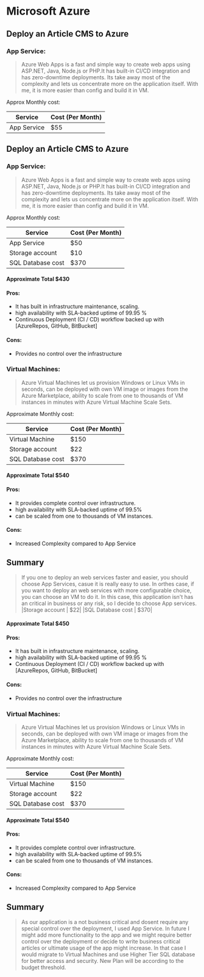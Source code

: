 # Microsoft Azure
## Deploy an Article CMS to Azure

### App Service:
>Azure Web Apps is a fast and simple way to create web apps using ASP.NET, Java, Node.js or PHP.It has built-in CI/CD integration and has zero-downtime deployments. Its take away most of the complexity and lets us concentrate more on the application itself. With me, it is more easier than config and build it in VM. 

Approx Monthly cost:

| Service | Cost (Per Month)|
| ------ | ------ |
| App Service | $55 |# Microsoft Azure
## Deploy an Article CMS to Azure

### App Service:
>Azure Web Apps is a fast and simple way to create web apps using ASP.NET, Java, Node.js or PHP.It has built-in CI/CD integration and has zero-downtime deployments. Its take away most of the complexity and lets us concentrate more on the application itself. With me, it is more easier than config and build it in VM. 

Approx Monthly cost:

| Service | Cost (Per Month)|
| ------ | ------ |
| App Service | $50 |
|Storage account | $10|
|SQL Database cost | $370|
#### Approximate Total $430
#### Pros:
- It has built in infrastructure maintenance, scaling.
- high availability with SLA-backed uptime of 99.95 %
- Continuous Deployment (CI / CD) workflow backed up with [AzureRepos, GitHub, BitBucket]
#### Cons:
- Provides no control over the infrastructure 

### Virtual Machines:
>Azure Virtual Machines let us provision Windows or Linux VMs in seconds, can be deployed with own VM image or images from the Azure Marketplace, ability to scale from one to thousands of VM instances in minutes with Azure Virtual Machine Scale Sets.

Approximate Monthly cost:

| Service | Cost (Per Month)|
| ------ | ------ |
| Virtual Machine | $150 |
|Storage account | $22|
|SQL Database cost | $370|
#### Approximate Total $540
#### Pros:
- It provides complete control over infrastructure.
- high availability with SLA-backed uptime of 99.5%
- can be scaled from one to thousands of VM instances.
#### Cons:
- Increased Complexity compared to App Service

## Summary
> If you one to deploy an web services faster and easier, you should choose App Services, casue it is really easy to use. In orthes case, if you want to deploy an web services with more configurable choice, you can choose an VM to do it.
> In this case, this application isn't has an critical in business or any risk, so I decide to choose App services.
|Storage account | $22|
|SQL Database cost | $370|
#### Approximate Total $450
#### Pros:
- It has built in infrastructure maintenance, scaling.
- high availability with SLA-backed uptime of 99.95 %
- Continuous Deployment (CI / CD) workflow backed up with [AzureRepos, GitHub, BitBucket]
#### Cons:
- Provides no control over the infrastructure 

### Virtual Machines:
>Azure Virtual Machines let us provision Windows or Linux VMs in seconds, can be deployed with own VM image or images from the Azure Marketplace, ability to scale from one to thousands of VM instances in minutes with Azure Virtual Machine Scale Sets.

Approximate Monthly cost:

| Service | Cost (Per Month)|
| ------ | ------ |
| Virtual Machine | $150 |
|Storage account | $22|
|SQL Database cost | $370|
#### Approximate Total $540
#### Pros:
- It provides complete control over infrastructure.
- high availability with SLA-backed uptime of 99.5%
- can be scaled from one to thousands of VM instances.
#### Cons:
- Increased Complexity compared to App Service

## Summary
>As our application is a not business critical and dosent require any special control over the deployment, I used App Service.
In future I might add more functionality to the app and we might require better control over the deployment or decide to write business critical articles or ultimate usage of the app might increase.
>In that case I would migrate to Virtual Machines and use Higher Tier SQL database for better access and security. New Plan will be according to the budget threshold.